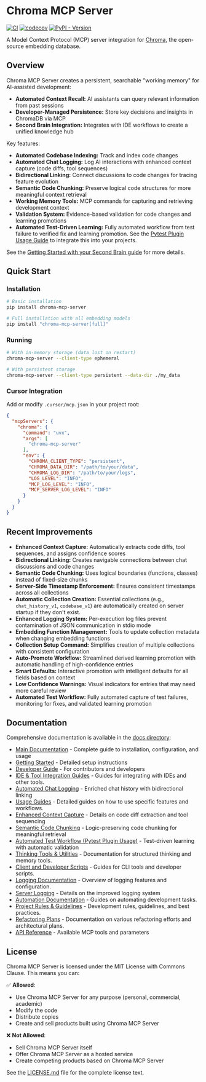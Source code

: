 # Chroma MCP Server

[![CI](https://github.com/djm81/chroma_mcp_server/actions/workflows/tests.yml/badge.svg)](https://github.com/djm81/chroma_mcp_server/actions/workflows/tests.yml)
[![codecov](https://codecov.io/gh/djm81/chroma_mcp_server/branch/main/graph/badge.svg)](https://codecov.io/gh/djm81/chroma_mcp_server)
[![PyPI - Version](https://img.shields.io/pypi/v/chroma-mcp-server?color=blue)](https://pypi.org/project/chroma-mcp-server)

A Model Context Protocol (MCP) server integration for [Chroma](https://www.trychroma.com/), the open-source embedding database.

## Overview

Chroma MCP Server creates a persistent, searchable "working memory" for AI-assisted development:

- **Automated Context Recall:** AI assistants can query relevant information from past sessions
- **Developer-Managed Persistence:** Store key decisions and insights in ChromaDB via MCP
- **Second Brain Integration:** Integrates with IDE workflows to create a unified knowledge hub

Key features:

- **Automated Codebase Indexing:** Track and index code changes
- **Automated Chat Logging:** Log AI interactions with enhanced context capture (code diffs, tool sequences)
- **Bidirectional Linking:** Connect discussions to code changes for tracing feature evolution
- **Semantic Code Chunking:** Preserve logical code structures for more meaningful context retrieval
- **Working Memory Tools:** MCP commands for capturing and retrieving development context
- **Validation System:** Evidence-based validation for code changes and learning promotions
- **Automated Test-Driven Learning:** Fully automated workflow from test failure to verified fix and learning promotion. See the [Pytest Plugin Usage Guide](docs/integration/pytest_plugin_usage.md) to integrate this into your projects.

See the [Getting Started with your Second Brain guide](docs/getting_started_second_brain.md) for more details.

## Quick Start

### Installation

```bash
# Basic installation
pip install chroma-mcp-server

# Full installation with all embedding models
pip install "chroma-mcp-server[full]"
```

### Running

```bash
# With in-memory storage (data lost on restart)
chroma-mcp-server --client-type ephemeral

# With persistent storage
chroma-mcp-server --client-type persistent --data-dir ./my_data
```

### Cursor Integration

Add or modify `.cursor/mcp.json` in your project root:

```json
{
  "mcpServers": {
    "chroma": {
      "command": "uvx",
      "args": [
        "chroma-mcp-server"
      ],
      "env": {
        "CHROMA_CLIENT_TYPE": "persistent",
        "CHROMA_DATA_DIR": "/path/to/your/data",
        "CHROMA_LOG_DIR": "/path/to/your/logs",
        "LOG_LEVEL": "INFO",
        "MCP_LOG_LEVEL": "INFO",
        "MCP_SERVER_LOG_LEVEL": "INFO"
      }
    }
  }
}
```

## Recent Improvements

- **Enhanced Context Capture:** Automatically extracts code diffs, tool sequences, and assigns confidence scores
- **Bidirectional Linking:** Creates navigable connections between chat discussions and code changes
- **Semantic Code Chunking:** Uses logical boundaries (functions, classes) instead of fixed-size chunks
- **Server-Side Timestamp Enforcement:** Ensures consistent timestamps across all collections
- **Automatic Collection Creation:** Essential collections (e.g., `chat_history_v1`, `codebase_v1`) are automatically created on server startup if they don't exist.
- **Enhanced Logging System:** Per-execution log files prevent contamination of JSON communication in stdio mode
- **Embedding Function Management:** Tools to update collection metadata when changing embedding functions
- **Collection Setup Command:** Simplifies creation of multiple collections with consistent configuration
- **Auto-Promote Workflow:** Streamlined derived learning promotion with automatic handling of high-confidence entries
- **Smart Defaults:** Interactive promotion with intelligent defaults for all fields based on context
- **Low Confidence Warnings:** Visual indicators for entries that may need more careful review
- **Automated Test Workflow:** Fully automated capture of test failures, monitoring for fixes, and validated learning promotion

## Documentation

Comprehensive documentation is available in the [docs directory](docs/):

- [Main Documentation](docs/README.md) - Complete guide to installation, configuration, and usage
- [Getting Started](docs/getting_started.md) - Detailed setup instructions
- [Developer Guide](docs/developer_guide.md) - For contributors and developers
- [IDE & Tool Integration Guides](docs/integration/README.md) - Guides for integrating with IDEs and other tools.
- [Automated Chat Logging](docs/integration/automated_chat_logging.md) - Enriched chat history with bidirectional linking
- [Usage Guides](docs/usage/README.md) - Detailed guides on how to use specific features and workflows.
- [Enhanced Context Capture](docs/usage/enhanced_context_capture.md) - Details on code diff extraction and tool sequencing
- [Semantic Code Chunking](docs/usage/semantic_chunking.md) - Logic-preserving code chunking for meaningful retrieval
- [Automated Test Workflow (Pytest Plugin Usage)](docs/integration/pytest_plugin_usage.md) - Test-driven learning with automatic validation
- [Thinking Tools & Utilities](docs/thinking_tools/README.md) - Documentation for structured thinking and memory tools.
- [Client and Developer Scripts](docs/scripts/README.md) - Guides for CLI tools and developer scripts.
- [Logging Documentation](docs/logging/README.md) - Overview of logging features and configuration.
- [Server Logging](docs/logging/server_logging.md) - Details on the improved logging system
- [Automation Documentation](docs/automation/README.md) - Guides on automating development tasks.
- [Project Rules & Guidelines](docs/rules/README.md) - Development rules, guidelines, and best practices.
- [Refactoring Plans](docs/refactoring/README.md) - Documentation on various refactoring efforts and architectural plans.
- [API Reference](docs/api_reference.md) - Available MCP tools and parameters

## License

Chroma MCP Server is licensed under the MIT License with Commons Clause. This means you can:

✅ **Allowed**:

- Use Chroma MCP Server for any purpose (personal, commercial, academic)
- Modify the code
- Distribute copies
- Create and sell products built using Chroma MCP Server

❌ **Not Allowed**:

- Sell Chroma MCP Server itself
- Offer Chroma MCP Server as a hosted service
- Create competing products based on Chroma MCP Server

See the [LICENSE.md](LICENSE.md) file for the complete license text.
